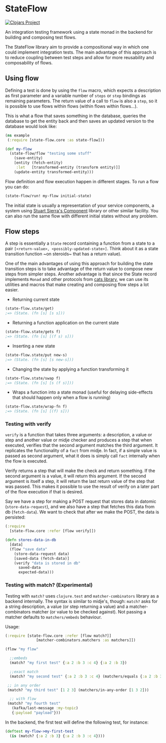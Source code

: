# StateFlow

[![Clojars Project](https://img.shields.io/clojars/v/nubank/state-flow.svg)](https://clojars.org/nubank/state-flow)

An integration testing framework using a state monad in the backend for building and composing test flows.

The StateFlow library aim to provide a compositional way in which one could implement integration tests. The main advantage of this approach is to reduce coupling between test steps and allow for more reusability and composability of flows.

## Using flow

Defining a test is done by using the `flow` macro, which expects a description as first parameter and a variable number of `steps` or `step` bindings as remaining parameters. The return value of a call to `flow` is also a `step`, so it is possible to use flows within flows (within flows within flows...).

This is what a flow that saves something in the database, queries the database to get the entity back
and then saves an updated version to the database would look like:

```clojure
(ns example
 (:require [state-flow.core :as state-flow]))

(def my-flow
  (state-flow/flow "testing some stuff"
    (save-entity)
    [entity (fetch-entity)
     :let   [transformed-entity (transform entity)]]
    (update-entity transformed-entity)))
```

Flow definition and flow execution happen in different stages. To run a flow you can do:

```clojure
(state-flow/run! my-flow initial-state)
```

The initial state is usually a representation of your service components, a system using [Stuart Sierra's Component](https://github.com/stuartsierra/component) library or other similar facility. You can also run the same flow with different initial states without any problem.

## Flow steps

A step is essentially a `State` record containing a function from a state to a pair `[<return-value>, <possibly-updated-state>]`. Think about it as a state transition function ~on steroids~ that has a return value).

One of the main advantages of using this approach for building the state transition steps is to take advantage of the return value to compose new steps from simpler steps. Another advantage is that since the State record implements `Monad` and other protocols from [cats library](https://github.com/funcool/cats), we can use its utilities and macros that make creating and composing flow steps a lot easier.

* Returning current state

```clojure
(state-flow.state/get)
;=> (State. (fn [s] [s s]))
```

* Returning a function application on the current state

```clojure
(state-flow.state/gets f)
;=> (State. (fn [s] [(f s) s]))
```

* Inserting a new state

```clojure
(state-flow.state/put new-s)
;=> (State. (fn [s] [s new-s]))
```

* Changing the state by applying a function transforming it

```clojure
(state-flow.state/swap f)
;=> (State. (fn [s] [s (f s)]))
```

* Wraps a function into a state monad (useful for delaying side-effects that should happen only when a flow is running)

```clojure
(state-flow.state/wrap-fn f)
;=> (State. (fn [s] [(f) s]))
```
### Testing with verify

`verify` is a function that takes three arguments: a description, a value or step and another value or midje checker
and produces a step that when executed, verifies that the second argument matches the third argument. It replicates the functionality of a `fact` from midje.
In fact, if a simple value is passed as second argument, what it does is simply call `fact` internally when the flow is executed.

Verify returns a step that will make the check and return something. If the second argument is a value, it will return this argument. If the second argument is itself a step, it will return the last return value of the step that was passed. This makes it possible to use the result of verify on a later part of the flow execution if that is desired.

Say we have a step for making a POST request that stores data in datomic (`store-data-request`),
and we also have a step that fetches this data from db (`fetch-data`). We want to check that after we make the POST, the data is persisted:

```clojure
(:require
  [state-flow.core :refer [flow verify]])

(defn stores-data-in-db
  [data]
  (flow "save data"
    (store-data-request data)
    [saved-data (fetch-data)]
    (verify "data is stored in db"
      saved-data
      expected-data)))
```

### Testing with match? (Experimental)

Testing with `match?` uses `clojure.test` and `matcher-combinators` library as a backend internally. The syntax is similar to midje's, though: `match?` asks for a string description, a value (or step returning a value) and a matcher-combinators matcher (or value to be checked against). Not passing a matcher defaults to `matchers/embeds` behaviour.

Usage:
```clojure
(:require [state-flow.core :refer [flow match?]]
              [matcher-combinators.matchers :as matchers]])

(flow "my flow"

  ;;embeds
  (match? "my first test" {:a 2 :b 3 :c 4} {:a 2 :b 3})

  ;;exact match
  (match? "my second test" {:a 2 :b 3 :c 4} (matchers/equals {:a 2 :b 3 :c 4})

 ;; in any order
 (match? "my third test" [1 2 3] (matchers/in-any-order [1 3 2]))

  ;; with flow
 (match? "my fourth test"
   (kafka/last-message :my-topic)
   {:payload "payload"}))
```

In the backend, the first test will define the following test, for instance:

```clojure
(deftest my-flow->my-first-test
  (is (match? {:a 2 :b 3} {:a 2 :b 3 :c 4})))
```

